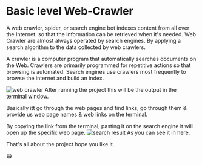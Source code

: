 # Basic level Web-Crawler
A web crawler, spider, or search engine bot indexes content from all over the Internet. so that the information can be retrieved when it's needed. Web Crawler are almost always operated by search engines. By applying a search algorithm to the data collected by web crawlers.

A crawler is a computer program that automatically searches documents on the Web. Crawlers are primarily programmed for repetitive actions so that browsing is automated. Search engines use crawlers most frequently to browse the internet and build an index.
 
![web crawler](https://user-images.githubusercontent.com/48183983/126750701-5760c616-1246-44e4-8da8-27da46ef47c6.PNG)
After running the project this will be the output in the terminal window.

Basically itt go through the web pages and find links, go through them & provide us web page names & web links on the terminal.

By copying the link from the terminal, pasting it on the search engine it will open up the specific web page.
![search result](https://user-images.githubusercontent.com/48183983/126753388-a66cd6a3-e77a-4075-add7-40d4ac42c4f0.PNG)
As you can see it in here.

That's all about the project  hope you  like it.

😷
